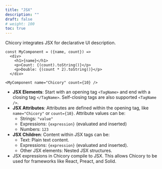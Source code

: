 ```yaml
---
title: "JSX"
description: ""
draft: false
# weight: 100
toc: true
---
```


Chicory integrates JSX for declarative UI description.

```chicory
const MyComponent = ({name, count}) =>
  <div>
    <h1>{name}</h1>
    <p>Count: {(count).toString()}</p>
    <p>Double: {(count * 2).toString()}</p>
  </div>

<MyComponent name="Chicory" count={10} />
```

*   **JSX Elements**: Start with an opening tag `<TagName>` and end with a closing tag `</TagName>`. Self-closing tags are also supported `<TagName />`.
*   **JSX Attributes**:  Attributes are defined within the opening tag, like `name="Chicory"` or `count={10}`. Attribute values can be:
    *   Strings: `"value"`
    *   Expressions: `{expression}` (evaluated and inserted)
    *   Numbers: `123`
*   **JSX Children**: Content within JSX tags can be:
    *   Text: Plain text content.
    *   Expressions: `{expression}` (evaluated and inserted).
    *   Other JSX elements: Nested JSX structures.
* JSX expressions in Chicory compile to JSX. This allows Chicory to be used for frameworks like React, Preact, and Solid.
